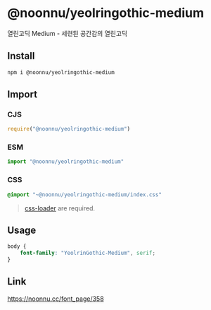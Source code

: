 # @noonnu/yeolringothic-medium
열린고딕 Medium - 세련된 공간감의 열린고딕

## Install
```sh
npm i @noonnu/yeolringothic-medium
```
## Import
### CJS
```js
require("@noonnu/yeolringothic-medium")
```
### ESM
```js
import "@noonnu/yeolringothic-medium"
```
### CSS 
```css
@import "~@noonnu/yeolringothic-medium/index.css"
```
> [css-loader](https://github.com/webpack-contrib/css-loader) are required.

## Usage
```css
body {
    font-family: "YeolrinGothic-Medium", serif;
}
```

## Link
https://noonnu.cc/font_page/358